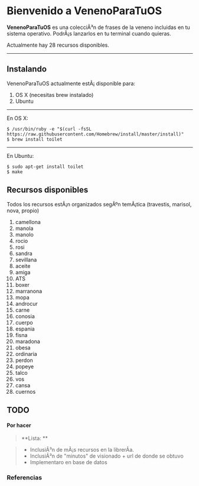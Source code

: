 Bienvenido a VenenoParaTuOS
===================


**VenenoParaTuOS** es una colecciÃ³n de frases de la veneno incluidas en tu sistema operativo. PodrÃ¡s lanzarlos en tu terminal cuando quieras.

Actualmente hay 28 recursos disponibles.


----------


Instalando
-------------

VenenoParaTuOS actualmente estÃ¡ disponible para:

 1. OS X (necesitas brew instalado)
 2. Ubuntu

---
En OS X:

    $ /usr/bin/ruby -e "$(curl -fsSL https://raw.githubusercontent.com/Homebrew/install/master/install)"
    $ brew install toilet
   
   ---
En Ubuntu:

    $ sudo apt-get install toilet
    $ make


Recursos disponibles
-------------------
Todos los recursos estÃ¡n organizados segÃºn temÃ¡tica (travestis, marisol, nova, propio)

 1. camellona
 2. manola
 3. manolo
 4. rocio
 5. rosi
 6. sandra
 7. sevillana
 8. aceite
 9. amiga
 10. ATS
 11. boxer
 12. marranona
 13. mopa
 14. androcur
 15. carne
 16. conosia
 17. cuerpo
 18. espania
 19. fisna
 20. maradona
 21. obesa
 22. ordinaria
 23. perdon
 24. popeye
 25. talco
 26. vos
 27. cansa
 28. cuernos

TODO
-------------------


#### <i class="icon-refresh"></i> Por hacer

> **Lista: **

> - InclusiÃ³n de mÃ¡s recursos en la librerÃ­a.
> - InclusiÃ³n de "minutos" de visionado + url de donde se obtuvo
> - Implementaro en base de datos




### Referencias


  [^stackedit]: [LaVeneno](https://es.wikipedia.org/wiki/La_Veneno) 

